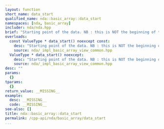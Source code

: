 ```yaml
---
layout: function
short_name: data_start
qualified_name: nda::basic_array::data_start
namespaces: [nda, basic_array]
includer: nda/nda.hpp
brief: "Starting point of the data. NB : this is NOT the beginning of the memory block for a view in general"
overloads:
  const ValueType * data_start() noexcept const:
    desc: "Starting point of the data. NB : this is NOT the beginning of the memory block for a view in general"
    source: nda/_impl_basic_array_view_common.hpp
  ValueType * data_start() noexcept:
    desc: "Starting point of the data. NB : this is NOT the beginning of the memory block for a view in general"
    source: nda/_impl_basic_array_view_common.hpp
desc: ""
params:
  {}
tparams:
  {}
return_value: __MISSING__
example:
  desc: __MISSING__
  code: __MISSING__
see-also: []
title: nda::basic_array::data_start
permalink: /cpp-api/nda/basic_array/data_start
...
```


